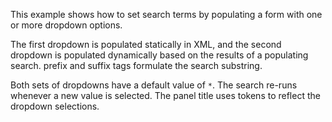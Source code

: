 This example shows how to set search terms by populating a form with
one or more dropdown options.

The first dropdown is populated statically in XML, and the second
dropdown is populated dynamically based on the results of a populating
search. prefix and suffix tags formulate the search substring.

Both sets of dropdowns have a default value of `*`. The search
re-runs whenever a new value is selected. The panel title uses tokens to
reflect the dropdown selections.
